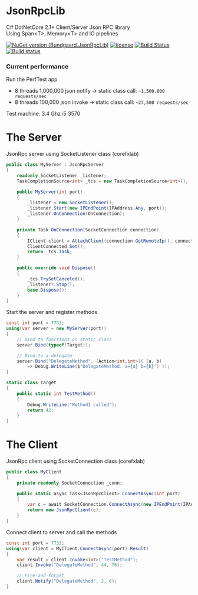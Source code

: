 # JsonRpcLib
C# DotNetCore 2.1+ Client/Server Json RPC library
<br/>
Using Span&lt;T&gt;, Memory&lt;T&gt; and IO pipelines

[![NuGet version (Bundgaard.JsonRpcLib)](https://img.shields.io/nuget/v/Bundgaard.JsonRpcLib.svg)](https://www.nuget.org/packages/Bundgaard.JsonRpcLib/)
[![license](https://img.shields.io/github/license/jbdk/JsonRpcLib.svg)](LICENSE.md)
[![Build Status](https://travis-ci.org/jbdk/JsonRpcLib.svg?branch=master)](https://travis-ci.org/jbdk/JsonRpcLib)
[![Build status](https://ci.appveyor.com/api/projects/status/526taqgoctsoa26a/branch/master?svg=true)](https://ci.appveyor.com/project/jbdk/jsonrpclib/branch/master)


### Current performance 
Run the PerfTest app
 - 8 threads 1,000,000 json notify -> static class call: `~1,500,000 requests/sec`
 - 8 threads 100,000 json invoke -> static class call: `~27,500 requests/sec` 

Test machine: 3.4 Ghz i5 3570

# The Server
JsonRpc server using SocketListener class (corefxlab)
````csharp
public class MyServer : JsonRpcServer
{
    readonly SocketListener _listener;
    TaskCompletionSource<int> _tcs = new TaskCompletionSource<int>();

    public MyServer(int port)
    {
        _listener = new SocketListener();
        _listener.Start(new IPEndPoint(IPAddress.Any, port));
        _listener.OnConnection(OnConnection);
    }

    private Task OnConnection(SocketConnection connection)
    {
        IClient client = AttachClient(connection.GetRemoteIp(), connection);
        ClientConnected.Set();
        return _tcs.Task;
    }

    public override void Dispose()
    {
        _tcs.TrySetCanceled();
        _listener?.Stop();
        base.Dispose();
    }
}
````

Start the server and register methods

````csharp
const int port = 7733;
using(var server = new MyServer(port))
{
    // Bind to functions on static class
    server.Bind(typeof(Target));    

    // Bind to a delegate
    server.Bind("DelegateMethod", (Action<int,int>)( (a, b)
        => Debug.WriteLine($"DelegateMethod. a={a} b={b}") ));
}

static class Target
{
    public static int TestMethod()
    {
        Debug.WriteLine("Method1 called");
        return 42;
    }
}

````
# The Client
JsonRpc client using SocketConnection class (corefxlab)
````csharp
public class MyClient
{
    private readonly SocketConnection _conn;

    public static async Task<JsonRpcClient> ConnectAsync(int port)
    {
        var c = await SocketConnection.ConnectAsync(new IPEndPoint(IPAddress.Loopback, port));
        return new JsonRpcClient(c);
    }
}
````

Connect client to server and call the methods
````csharp
const int port = 7733;
using(var client = MyClient.ConnectAsync(port).Result)
{
    var result = client.Invoke<int>("TestMethod");
    client.Invoke("DelegateMethod", 44, 76);

    // Fire-and-forget 
    client.Notify("DelegateMethod", 2, 6);
}
````
